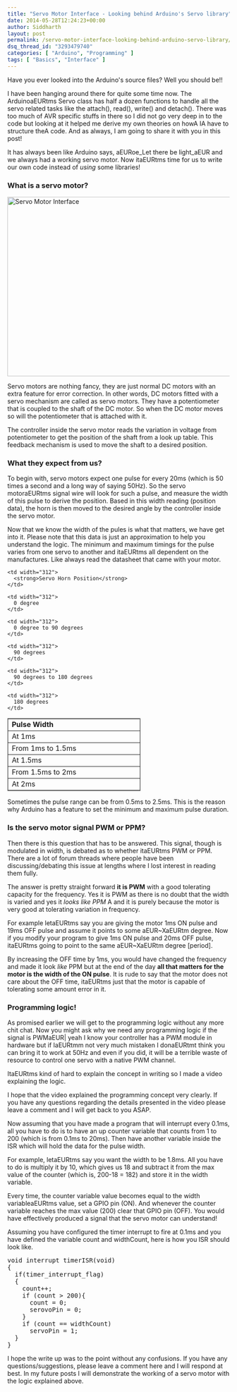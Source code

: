 ```yaml
---
title: "Servo Motor Interface - Looking behind Arduino's Servo library"
date: 2014-05-28T12:24:23+00:00
author: Siddharth
layout: post
permalink: /servo-motor-interface-looking-behind-arduino-servo-library/
dsq_thread_id: "3293479740"
categories: [ "Arduino", "Programming" ]
tags: [ "Basics", "Interface" ]
---
```


Have you ever looked into the Arduino's source files? Well you should be!!

I have been hanging around there for quite some time now. The ArduinoaEURtms Servo class has half a dozen functions to handle all the servo related tasks like the attach(), read(), write() and detach(). There was too much of AVR specific stuffs in there so I did not go very deep in to the code but looking at it helped me derive my own theories on howA IA have to structure theA code. And as always, I am going to share it with you in this post!

It has always been like Arduino says, aEURoe_Let there be light_aEUR and we always had a working servo motor. Now itaEURtms time for us to write our own code instead of _using_ some libraries!

### **What is a servo motor?**

[<img class="aligncenter size-full wp-image-2335" src="/images/posts/2014/05/1272856951256_hz_en_mp32_4_4217.jpg" alt="Servo Motor Interface" width="521" height="407" srcset="/images/posts/2014/05/1272856951256_hz_en_mp32_4_4217.jpg 521w, /images/posts/2014/05/1272856951256_hz_en_mp32_4_4217-300x234.jpg 300w" sizes="(max-width: 521px) 100vw, 521px" />](/images/posts/2014/05/1272856951256_hz_en_mp32_4_4217.jpg)

Servo motors are nothing fancy, they are just normal DC motors with an extra feature for error correction. In other words, DC motors fitted with a servo mechanism are called as servo motors. They have a potentiometer that is coupled to the shaft of the DC motor. So when the DC motor moves so will the potentiometer that is attached with it.

The controller inside the servo motor reads the variation in voltage from potentiometer to get the position of the shaft from a look up table. This feedback mechanism is used to move the shaft to a desired position.

### **What they expect from us?**

To begin with, servo motors expect one pulse for every 20ms (which is 50 times a second and a long way of saying 50Hz). So the servo motoraEURtms signal wire will look for such a pulse, and measure the width of this pulse to derive the position. Based in this width reading (position data), the horn is then moved to the desired angle by the controller inside the servo motor.

Now that we know the width of the pules is what that matters, we have get into it. Please note that this data is just an approximation to help you understand the logic. The minimum and maximum timings for the pulse varies from one servo to another and itaEURtms all dependent on the manufactures. Like always read the datasheet that came with your motor.

<table class="aligncenter" style="width: 60%;" border="5" frame="box" rules="all" cellspacing="0" align="CENTER">
  <tr>
    <td width="312">
      <strong>Pulse Width</strong>
    </td>
    
    <td width="312">
      <strong>Servo Horn Position</strong>
    </td>
  </tr>
  
  <tr>
    <td width="312">
      At 1ms
    </td>
    
    <td width="312">
      0 degree
    </td>
  </tr>
  
  <tr>
    <td width="312">
      From 1ms to 1.5ms
    </td>
    
    <td width="312">
      0 degree to 90 degrees
    </td>
  </tr>
  
  <tr>
    <td width="312">
      At 1.5ms
    </td>
    
    <td width="312">
      90 degrees
    </td>
  </tr>
  
  <tr>
    <td width="312">
      From 1.5ms to 2ms
    </td>
    
    <td width="312">
      90 degrees to 180 degrees
    </td>
  </tr>
  
  <tr>
    <td width="312">
      At 2ms
    </td>
    
    <td width="312">
      180 degrees
    </td>
  </tr>
</table>

Sometimes the pulse range can be from 0.5ms to 2.5ms. This is the reason why Arduino has a feature to set the minimum and maximum pulse duration.

### **Is the servo motor signal PWM or PPM?**

Then there is this question that has to be answered. This signal, though is modulated in width, is debated as to whether itaEURtms PWM or PPM. There are a lot of forum threads where people have been discussing/debating this issue at lengths where I lost interest in reading them fully.

The answer is pretty straight forward **it is PWM** with a good tolerating capacity for the frequency. Yes it is PWM as there is no doubt that the width is varied and yes it _looks like PPM_ A and it is purely because the motor is very good at tolerating variation in frequency.

For example letaEURtms say you are giving the motor 1ms ON pulse and 19ms OFF pulse and assume it points to some aEUR~XaEURtm degree. Now if you modify your program to give 1ms ON pulse and 20ms OFF pulse, itaEURtms going to point to the same aEUR~XaEURtm degree [period].

By increasing the OFF time by 1ms, you would have changed the frequency and made it look _like_ PPM but at the end of the day **all that matters for the motor is the width of the ON pulse**. It is rude to say that the motor does not care about the OFF time, itaEURtms just that the motor is capable of tolerating some amount error in it.

### **Programming logic!**

As promised earlier we will get to the programming logic without any more chit chat. Now you might ask why we need any programming logic if the signal is PWMaEUR| yeah I know your controller has a PWM module in hardware but if IaEURtmm not very much mistaken I donaEURtmt think you can bring it to work at 50Hz and even if you did, it will be a terrible waste of resource to control one servo with a native PWM channel.

ItaEURtms kind of hard to explain the concept in writing so I made a video explaining the logic.



I hope that the video explained the programming concept very clearly. If you have any questions regarding the details presented in the video please leave a comment and I will get back to you ASAP.

Now assuming that you have made a program that will interrupt every 0.1ms, all you have to do is to have an up counter variable that counts from 1 to 200 (which is from 0.1ms to 20ms). Then have another variable inside the ISR which will hold the data for the pulse width.

For example, letaEURtms say you want the width to be 1.8ms. All you have to do is multiply it by 10, which gives us 18 and subtract it from the max value of the counter (which is, 200-18 = 182) and store it in the width variable.

Every time, the counter variable value becomes equal to the width variableaEURtms value, set a GPIO pin (ON). And whenever the counter variable reaches the max value (200) clear that GPIO pin (OFF). You would have effectively produced a signal that the servo motor can understand!

Assuming you have configured the timer interrupt to fire at 0.1ms and you have defined the variable count and widthCount, here is how you ISR should look like.

<pre class="lang:c decode:true">void interrupt timerISR(void)
{
  if(timer_interrupt_flag)
  {
    count++;
    if (count > 200){
      count = 0;
      serovoPin = 0;
    }
    if (count == widthCount)
      servoPin = 1; 
  }
}</pre>

I hope the write up was to the point without any confusions. If you have any questions/suggestions, please leave a comment here and I will respond at best. In my future posts I will demonstrate the working of a servo motor with the logic explained above.
